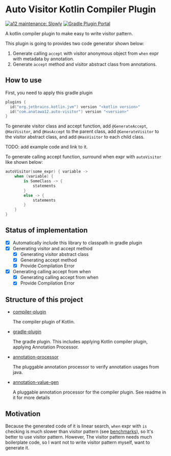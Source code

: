  Auto Visitor Kotlin Compiler Plugin
====

[![a12 maintenance: Slowly](https://api.anatawa12.com/short/a12-slowly-svg)](https://api.anatawa12.com/short/a12-slowly-doc)
[![Gradle Plugin Portal](https://img.shields.io/maven-metadata/v/https/plugins.gradle.org/m2/com/anatawa12/auto-visitor/com.anatawa12.auto-visitor.gradle.plugin/maven-metadata.xml.svg?colorB=007ec6&label=gradle&logo=gradle)](https://plugins.gradle.org/plugin/com.anatawa12.auto-visitor)

A kotlin compiler plugin to make easy to write visitor pattern.

This plugin is going to provides two code generator shown below:

1. Generate calling `accept` with visitor anonymous object from `when` expr with metadata by annotation.
1. Generate `accept` method and visitor abstract class from annotations.

## How to use

First, you need to apply this gradle plugin

```kotlin
plugins {
  id("org.jetbrains.kotlin.jvm") version "<kotlin version>"
  id("com.anatawa12.auto-visitor") version "<version>"
}
```

To generate visitor class and accept function, add `@GenerateAccept`, `@HasVisitor`, and `@HasAccept` to the parent
class, add `@GenerateVisitor` to the visitor abstract class, and add `@HasVisitor` to each child class.

TODO: add example code and link to it.

To generate calling accept function, surround when expr with `autoVisitor` like shown below:

```kotlin
autoVisitor(some_expr) { variable ->
    when (variable) {
        is SomeClass -> {
            statements
        }
        else -> {
            statements
        }
    }
}
```

## Status of implementation

- [x] Automatically include this library to classpath in gradle plugin
- [x] Generating visitor and accept method
  - [x] Generating visitor abstract class
  - [x] Generating accept method
  - [x] Provide Compilation Error
- [x] Generating calling accept from when
  - [x] Generating calling accept from when
  - [x] Provide Compilation Error
    
## Structure of this project

- [compiler-plugin](./compiler-plugin)

  The compiler plugin of Kotlin.

- [gradle-plugin](./gradle-plugin)

  The gradle plugin. This includes applying Kotlin compiler plugin, applying Annotation Processor.

- [annotation-processor](./annotation-processor)

  The pluggable annotation processor to verify annotation usages from java.

- [annotation-value-gen](./annotation-value-gen)

  A pluggable annotation processor for the compiler plugin. See readme in it for more details

## Motivation

Because the generated code of it is linear search, 
`when` expr with `is` checking is much slower than visitor pattern
(see [benchmarks](./benchmarks)), so It's better to use visitor pattern. 
However, The visitor pattern needs much boilerplate code, 
so I want not to write visitor pattern myself, want to generate it.


